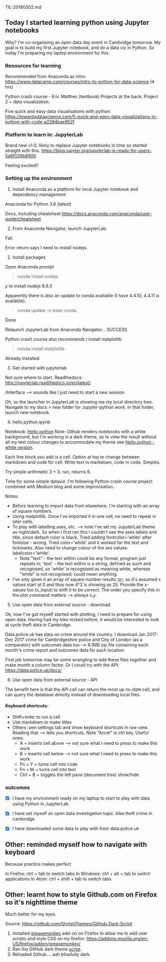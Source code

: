 TIL-20180302.md

## Today I started learning python using Jupyter notebooks

Why? I'm co-organising an open data day event in Cambridge tomorrow. My goal is to build my first Jupyter notebook, and do a data viz in Python. So today I'm preparing my laptop environment for this.

### Resources for learning

Recommended from Anaconda as intro: https://www.datacamp.com/courses/intro-to-python-for-data-science
(4 hrs)

Python crash course - Eric Matthes (textbook)
Projects at the back: Project 2 = data visualization.

Five quick and easy data visualisations with python:
https://towardsdatascience.com/5-quick-and-easy-data-visualizations-in-python-with-code-a2284bae952f

### Platform to learn in: JupyterLab

Brand new v1.0; likely to replace Jupyter notebooks in time so started straight with this.
https://blog.jupyter.org/jupyterlab-is-ready-for-users-5a6f039b8906

Feeling excited!!

### Setting up the environment

1. Install Anaconda as a platform for local Jupyter notebook and dependency management

Anaconda for Python 3.6 (latest)

Docs, including cheatsheet https://docs.anaconda.com/anaconda/user-guide/cheatsheet

2. From Anaconda Navigator, launch JupyterLab.

Fail.

Error return says I need to install nodejs.

2. Install packages

Open Anaconda prompt

> conda install nodejs

y to install nodejs 8.9.3

Apparently there is also an update to conda available (I have 4.4.10; 4.4.11 is available).

> conda update -n base conda

Done

Relaunch JupyterLab from Anaconda Navigator... SUCCESS

Python crash course also recommends I install matplotlib

> conda install matplotlib

Already installed.

3. Get started with jupyterlab

Not sure where to start. Readthedocs: http://jupyterlab.readthedocs.io/en/latest/

/Interface --> sounds like I just need to start a new session

Oh, so the launcher in JupyterLab is showing me my local directory tree. Navigate to my docs > new folder for Jupyter-python work. In that folder, launch new notebook.

4. hello,python.ipynb

Notebook: [Hello,python](/notebooks/hello,python.ipynb)
Note: Github renders notebooks with a white background, but I'm working in a dark theme, so to view the result without all my text colour changes to accommodate my theme see [Hello,python - white version](/notebooks/hello,python-white_bg.ipynb).

Each line block you add is a cell. Option at top to change between markdown and code for cell. Write text in markdown, code in code. Simples.

Try simple arithmetic 3 + 3, run, returns 6.

Time for some simple dataviz. I'm following Python crash course project combined with Medium blog and some improvisation.

Notes:
* Before learning to import data from elsewhere, I'm starting with an array of square numbers.
* Using matplotlib. Once I've imported it in one cell, no need to repeat in later cells.
* To play with labelling axes, etc. --> note I've set my JupyterLab theme as night/dark. So when I first ran this I couldn't see the axes labels and title, since default color is black. Tried adding fontcolor='white' after fontsize - wrong. Tried color='white' and it worked for the text and tickmarks. Also need to change colour of the xes values: labelcolor='white'.
  * Note "text" - the text within could be any format, program just repeats in; 'text' - the text within is a string, defined as such and recognised, so 'white' is recognised as meaning white, whereas "white" is not recognised, could mean anything.
* I've only given it an array of square number results (y), so it's assumed x values start at 0 and thus now 4^2 is showing as 25. Provide the x-values too (x_input) to shift it to be correct. The order you specify this in the plot command matters --> always x,y.

5. Use open data from external source - download

Ok, now I've got myself started with plotting, I need to prepare for using open data.
Having had my bike nicked before, it would be interested to look at cycle theft data in Cambridge.

Data.police.uk has data on crime around the country. I download Jan 2017-Dec 2017 crime for Cambridgeshire police and City of London (as a comparator) with outcomes data too --> 8.1MB zip file containing each month's crime report and outcomes data for each location.

First job tomorrow may be some wrangling to add these files together and make month a column factor. Or I could try with the API: https://data.police.uk/docs/

6. Use open data from external source - API

The benefit here is that the API call can return the most up-to-date call, and can query the database directly instead of downloading local files.

#### Keyboard shortcuts:
* Shift+enter to run a cell
* Use markdown to make titles
* Others: pen settings tab and show keyboard shortcuts in raw view. Reading that --> tells you shortcuts. Note "Accel" is ctrl key. Useful ones:
  * A = inserts cell above --> not sure what I need to press to make this work
  * B = inserts cell below --> not sure what I need to press to make this work
  * Fn + Y = turns cell into code
  * Fn + M = turns cell into text
  * Ctrl + B = toggles the left pane (document tree) show/hide


### outcomes

- [x] I have my environment ready on my laptop to start to play with data using Python in JupyterLab.
- [x] I have set myself an open data investigation topic: bike theft crime in cambridge
- [x] I have downloaded some data to play with from data.police.uk


## Other: reminded myself how to navigate with keyboard

Because practice makes perfect

In Firefox: ctrl + tab to switch tabs
In Windows: ctrl + alt + tab to switch applications
In Atom: ctrl + shift + tab to switch tabs

## Other: learnt how to style Github.com on Firefox so it's nighttime theme

Much better for my eyes.

Source: https://github.com/StylishThemes/GitHub-Dark-Script

1. Installed [greasemonkey](https://www.greasespot.net/) add-on on Firefox to allow me to add user scripts and style CSS on my firefox: https://addons.mozilla.org/en-US/firefox/addon/greasemonkey/
2. Ran the GitHub dark theme [script](https://greasyfork.org/en/scripts/15562).
3. Reloaded Github.... aah blissfully dark. 
